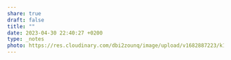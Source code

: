 ```yaml
---
share: true
draft: false
title: ""
date: 2023-04-30 22:40:27 +0200
type: _notes
photo: https://res.cloudinary.com/dbi2zounq/image/upload/v1682887223/k18huqokzvcsae2gatjf.jpg
---
```



